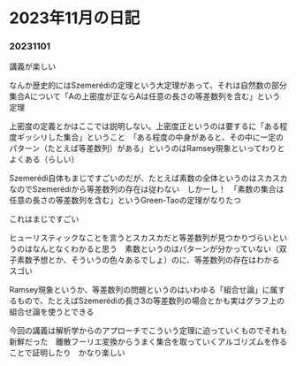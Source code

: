 # 2023年11月の日記

### 20231101
講義が楽しい　

なんか歴史的にはSzemerédiの定理という大定理があって、それは自然数の部分集合Aについて「Aの上密度が正ならAは任意の長さの等差数列を含む」という定理

上密度の定義とかはここでは説明しない。上密度正というのは要するに「ある程度ギッシリした集合」ということ　「ある程度の中身があると、その中に一定のパターン（たとえば等差数列）がある」というのはRamsey現象といってわりとよくある（らしい）

Szemerédi自体もまじですごいのだが、たとえば素数の全体というのはスカスカなのでSzemerédiから等差数列の存在は従わない　しかーし！　「素数の集合は任意の長さの等差数列を含む」というGreen-Taoの定理がなりたつ

これはまじですごい

ヒューリスティックなことを言うとスカスカだと等差数列が見つかりづらいというのはなんとなくわかると思う　素数というのはパターンが分かっていない（双子素数予想とか、そういうの色々あるでしょ）のに、等差数列の存在はわかる　スゴい

Ramsey現象というか、等差数列の問題というのはいわゆる「組合せ論」に属するもので、たとえばSzemerédiの長さ3の等差数列の場合とかも実はグラフ上の組合せ論を使うとできる

今回の講義は解析学からのアプローチでこういう定理に迫っていくものでそれも新鮮だった　離散フーリエ変換からうまく集合を取っていくアルゴリズムを作ることで証明したり　かなり楽しい
